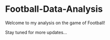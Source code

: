 # Football-Data-Analysis
Welcome to my analysis on the game of Football! 

Stay tuned for more updates...
